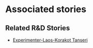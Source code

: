# Associated stories

<!-- !!DO NOT REMOVE!! start autogenerated hyperlinks -->
## Related R&D Stories
- [Experimenter\-Laos\-Korakot Tanseri](/RnD-Archive/stories/?doc=Experimenters_LAO)
<!-- !!DO NOT REMOVE!! end autogenerated hyperlinks -->